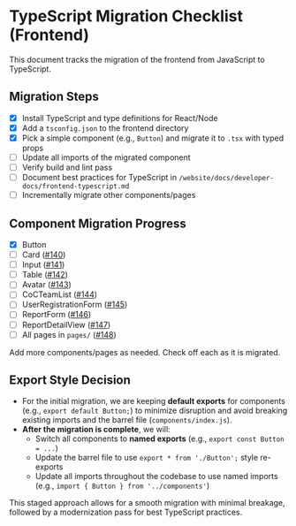# TypeScript Migration Checklist (Frontend)

This document tracks the migration of the frontend from JavaScript to TypeScript.

## Migration Steps

- [X] Install TypeScript and type definitions for React/Node
- [X] Add a `tsconfig.json` to the frontend directory
- [X] Pick a simple component (e.g., `Button`) and migrate it to `.tsx` with typed props
- [ ] Update all imports of the migrated component
- [ ] Verify build and lint pass
- [ ] Document best practices for TypeScript in `/website/docs/developer-docs/frontend-typescript.md`
- [ ] Incrementally migrate other components/pages

## Component Migration Progress

- [X] Button
- [ ] Card ([#140](https://github.com/mattstratton/conducky/issues/140))
- [ ] Input ([#141](https://github.com/mattstratton/conducky/issues/141))
- [ ] Table ([#142](https://github.com/mattstratton/conducky/issues/142))
- [ ] Avatar ([#143](https://github.com/mattstratton/conducky/issues/143))
- [ ] CoCTeamList ([#144](https://github.com/mattstratton/conducky/issues/144))
- [ ] UserRegistrationForm ([#145](https://github.com/mattstratton/conducky/issues/145))
- [ ] ReportForm ([#146](https://github.com/mattstratton/conducky/issues/146))
- [ ] ReportDetailView ([#147](https://github.com/mattstratton/conducky/issues/147))
- [ ] All pages in `pages/` ([#148](https://github.com/mattstratton/conducky/issues/148))

Add more components/pages as needed. Check off each as it is migrated.

## Export Style Decision

- For the initial migration, we are keeping **default exports** for components (e.g., `export default Button;`) to minimize disruption and avoid breaking existing imports and the barrel file (`components/index.js`).
- **After the migration is complete**, we will:
  - Switch all components to **named exports** (e.g., `export const Button = ...`)
  - Update the barrel file to use `export * from './Button';` style re-exports
  - Update all imports throughout the codebase to use named imports (e.g., `import { Button } from '../components'`)

This staged approach allows for a smooth migration with minimal breakage, followed by a modernization pass for best TypeScript practices. 
